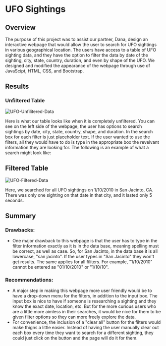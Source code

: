 # UFO Sightings
## Overview
The purpose of this project was to assist our partner, Dana, design an interactive webpage that would allow the user to search for UFO sightings in various geographical location. The users have access to a table of UFO sighting data, and they have the option to filter the data by date of the sighting, city, state, country, duration, and even by shape of the UFO. We designed and modified the appearance of the webpage through use of JavaScipt, HTML, CSS, and Bootstrap.

## Results
### Unfiltered Table
![UFO-Unfilitered-Data](https://user-images.githubusercontent.com/99751636/169373324-a424c1bb-0bac-4fbd-8a92-9d8dfb1a0668.png)

Here is what our table looks like when it is completely unfiltered. You can see on the left side of the webpage, the user has options to search sightings by date, city, state, country, shape, and duration. In the search box for each filter is just placeholder text. If the user wanted to use the filters, all they would have to do is type in the appropriate box the revelvant information they are looking for. The following is an example of what a search might look like:

## Filtered Table
![UFO-Filtered-Data](https://user-images.githubusercontent.com/99751636/169373356-5ef1a273-163b-42dc-8f38-65e3b6bbdd2c.png)

Here, we searched for all UFO sightings on 1/10/2010 in San Jacinto, CA. There was only one sighting on that date in that city, and it lasted only 5 seconds.

## Summary

### Drawbacks:
* One major drawback to this webpage is that the user has to type in the filter information exactly as it is in the data base, meaning spelling must be correct, as well as case. So, for San Jacinto, in the data base it is all lowercase, "san jacinto". If the user types in "San Jacinto" they won't get results. The same applies for all filiters. For example, "1/10/2010" cannot be entered as "01/10/2010" or "1/10/10".

### Recommendations:
* A major step in making this webpage more user friendly would be to have a drop-down menu for the filters, in addition to the input box. The input box is nice to have if someone is researching a sighting and they know the exact date, location, etc. But for the more curious users who are a little more aimless in their searches, it would be nice for them to be given filter options so they can more freely explore the data.
* For convenience, the inclusion of a "clear all" button for the filters would make thigns a little easier. Instead of having the user manually clear out each box every time they want to search for a different sighting, they could just click on the button and the page will do it for them.
